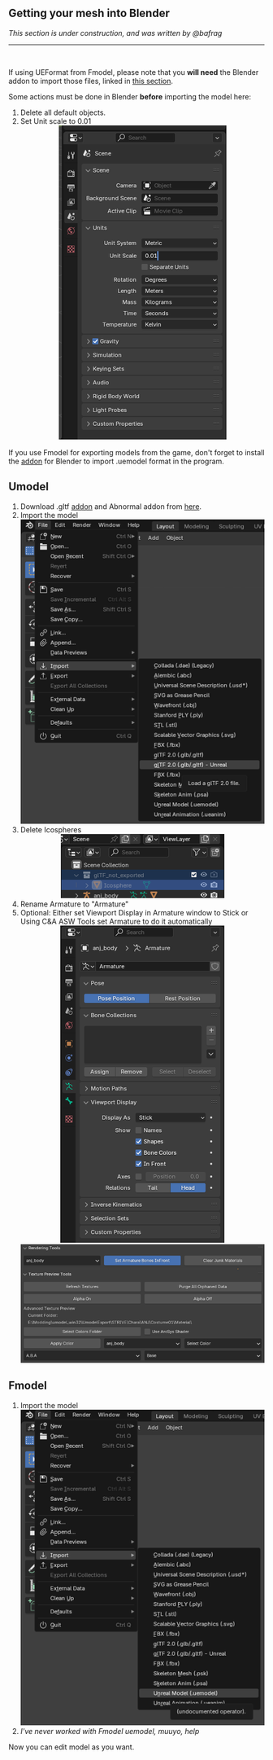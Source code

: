 ## Getting your mesh into Blender
*This section is under construction, and was written by @bafrag*

<hr>
<br>

If using UEFormat from Fmodel, please note that you **will need** the Blender addon to import those files, linked in [this section](/tools/blender.#fmodel-with-arc-system-works-animation-support).

Some actions must be done in Blender **before** importing the model here:
  1. Delete all default objects.
  2. Set Unit scale to 0.01 <div align="center"><img src="images/Unit-scale.png"></div><div align="center">

If you use Fmodel for exporting models from the game, don't forget to install the [addon](modding-mesh\files\io_scene_ueformat.rar) for Blender to import .uemodel format in the program.


## Umodel
  1. Download .gltf [addon](modding-mesh\files\io_scene_gltf2_ue.rar) and Abnormal addon from [here](https://github.com/bnpr/Abnormal/releases).
  2. Import the model <div align="center"><img src="images/Unreal-GLTF.png"></div><div align="center">
  3. Delete Icospheres <div align="center"><img src="images/Icosphere.png"></div><div align="center">
  4. Rename Armature to "Armature"
  5. Optional: Either set Viewport Display in Armature window to Stick or Using C&A ASW Tools set Armature to do it automatically <div align="center"><img src="images/Viewport-Display.png"></div><div align="center"><div align="center"><img src="images/Set-Armature.png"></div><div align="center">

## Fmodel
  1. Import the model <div align="center"><img src="images/Uemodel.png"></div><div align="center">
  2. *I've never worked with Fmodel uemodel, muuyo, help*

Now you can edit model as you want.
